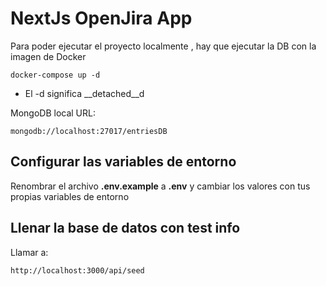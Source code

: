 # NextJs OpenJira App
 Para poder ejecutar el proyecto localmente , hay que ejecutar la DB con la imagen de Docker
 ```
 docker-compose up -d
 ```

* El -d significa __detached__d



MongoDB local URL:

```
mongodb://localhost:27017/entriesDB
```
## Configurar las variables de entorno

Renombrar el archivo __.env.example__ a __.env__ y cambiar los valores con tus propias variables de entorno

## Llenar la base de datos con test info

Llamar a: 

```http://localhost:3000/api/seed ```